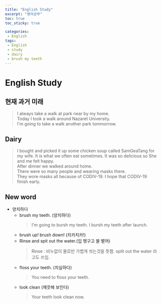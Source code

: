```yaml
---
title: "English Study"
excerpt: "영어공부"
toc: true
toc_sticky: true

categories:
 - English
tags:
 - English
 - study
 - dairy
 - brush my teeth
---
```


# English Study

## 현재 과거 미래
>I always take a walk at park near by my home.  
 Today I took a walk around Nazaret University.  
 I'm going to take a walk another park tommorrow.  


## Dairy
>I bought and picked it up some chicken soup called SamGeaTang for my wife. 
 It is what we often eat sometimes. 
 It was so delicious so She and me felt happy.  
 After dinner we walked around home.  
 There were so many people and wearing masks there.  
 They wore masks all because of CODIV-19. 
 I hope that CODIV-19 finish early. 

 ## New word
 - 양치하다
    - brush my teeth. (양치하다)
        > I'm going to bursh my teeth.
        > I bursh my teeth after launch.
    - brush up! brush down! (치카치카!)
    - Rinse and spit out the water.(입 헹구고 물 뱉어)
        > Rinse : 비누없이 물로만 가볍게 씻는것을 뜻함.
        > split out the water 라고도 쓰임.
    - floss your teeth. (치실하다)
        > You need to floss your teeth.
    - look clean (깨끗해 보인다)
        > Your teeth look clean now.




